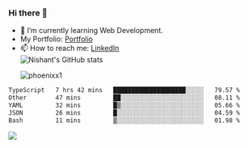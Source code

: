 ### Hi there 👋

<!--
**phoenixx1/phoenixx1** is a ✨ _special_ ✨ repository because its `README.md` (this file) appears on your GitHub profile.

Here are some ideas to get you started:

- 🔭 I’m currently working on ...
- 🌱 I’m currently learning ...
- 👯 I’m looking to collaborate on ...
- 🤔 I’m looking for help with ...
- 💬 Ask me about ...
- 📫 How to reach me: ...
- 😄 Pronouns: ...
- ⚡ Fun fact: ...
-->
- 🌱 I’m currently learning Web Development.
- My Portfolio: [Portfolio](https://phoenixx1.github.io/)
- 📫 How to reach me: [LinkedIn](https://www.linkedin.com/in/nishant-saxena-2609/)  
![Nishant's GitHub stats](https://github-readme-stats.vercel.app/api?username=phoenixx1&count_private=true)<p><img align="center" src="https://github-readme-streak-stats.herokuapp.com/?user=phoenixx1&" alt="phoenixx1" /></p>  
<!--START_SECTION:waka-->

```txt
TypeScript   7 hrs 42 mins   ████████████████████░░░░░   79.57 %
Other        47 mins         ██░░░░░░░░░░░░░░░░░░░░░░░   08.11 %
YAML         32 mins         █▒░░░░░░░░░░░░░░░░░░░░░░░   05.66 %
JSON         26 mins         █░░░░░░░░░░░░░░░░░░░░░░░░   04.59 %
Bash         11 mins         ▒░░░░░░░░░░░░░░░░░░░░░░░░   01.98 %
```

<!--END_SECTION:waka-->

![](https://komarev.com/ghpvc/?username=phoenixx1&style=plastic)

<!-- ![Visitor Count](https://profile-counter.glitch.me/phoenixx1/count.svg) -->
